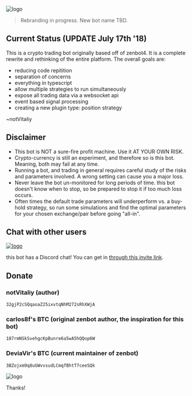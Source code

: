 ![logo](https://rawgit.com/notvitaliy/zenbot/master/assets/logo-sm.png)

> Rebranding in progress. New bot name TBD.

## Current Status (UPDATE July 17th '18)

This is a crypto trading bot originally based off of zenbot4. It is a complete rewrite and rethinking of the entire platform. The overall goals are:

- reducing code repitition
- separation of concerns
- everything in typescript
- allow multiple strategies to run simultaneously
- expose all trading data via a websocket api
- event based signal processing
- creating a new plugin type: position strategy

~notVitaliy

## Disclaimer

- This bot is NOT a sure-fire profit machine. Use it AT YOUR OWN RISK.
- Crypto-currency is still an experiment, and therefore so is this bot. Meaning, both may fail at any time.
- Running a bot, and trading in general requires careful study of the risks and parameters involved. A wrong setting can cause you a major loss.
- Never leave the bot un-monitored for long periods of time. this bot doesn't know when to stop, so be prepared to stop it if too much loss occurs.
- Often times the default trade parameters will underperform vs. a buy-hold strategy, so run some simulations and find the optimal parameters for your chosen exchange/pair before going "all-in".

## Chat with other users

[![logo](https://rawgit.com/notvitaliy/zenbot/master/assets/discord.png)](https://discord.gg/JGCNsh8)

this bot has a Discord chat! You can get in [through this invite link](https://discord.gg/JGCNsh8).

## Donate

### notVitaliy (author)

`32gjP2cSQqaoaZ25ixvtqNhM272sRhXWjA`

### carlos8f's BTC (original zenbot author, the inspiration for this bot)

`187rmNSkSvehgcKpBunre6a5wA5hQQop6W`

### DeviaVir's BTC (current maintainer of zenbot)

`3BZojxm9q8uGWvvsudLCmqfBhtT7ceeSQk`

![logo](https://rawgit.com/notvitaliy/zenbot/master/assets/logo-sm.png)

Thanks!
